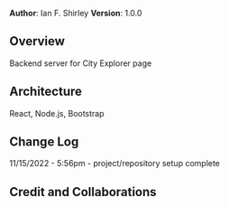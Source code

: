 **Author**: Ian F. Shirley
**Version**: 1.0.0 

## Overview
Backend server for City Explorer page

## Architecture
React, Node.js, Bootstrap

## Change Log
11/15/2022 - 5:56pm - project/repository setup complete

## Credit and Collaborations


